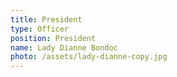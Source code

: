 ```yaml
---
title: President
type: Officer
position: President
name: Lady Dianne Bondoc
photo: /assets/lady-dianne-copy.jpg
---
```


